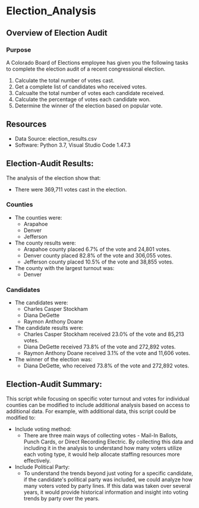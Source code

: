 # Election_Analysis

## Overview of Election Audit
### Purpose
A Colorado Board of Elections employee has given you the following tasks to complete the election audit of a recent congressional election.

1. Calculate the total number of votes cast.
2. Get a complete list of candidates who received votes.
3. Calcualte the total number of votes each candidate received.
4. Calculate the percentage of votes each candidate won.
5. Determine the winner of the election based on popular vote.

## Resources
- Data Source: election_results.csv
- Software: Python 3.7, Visual Studio Code 1.47.3

## Election-Audit Results:
The analysis of the election show that:
- There were 369,711 votes cast in the election.
### Counties
- The counties were:
  - Arapahoe
  - Denver
  - Jefferson
- The county results were:
  - Arapahoe county placed 6.7% of the vote and 24,801 votes.
  - Denver county placed 82.8% of the vote and 306,055 votes.
  - Jefferson county placed 10.5% of the vote and 38,855 votes.
- The county with the largest turnout was:
  - Denver
### Candidates
- The candidates were:
  - Charles Casper Stockham
  - Diana DeGette
  - Raymon Anthony Doane
- The candidate results were:
  - Charles Casper Stockham received 23.0% of the vote and 85,213 votes.
  - Diana DeGette received 73.8% of the vote and 272,892 votes.
  - Raymon Anthony Doane received 3.1% of the vote and 11,606 votes.
- The winner of the election was:
  - Diana DeGette, who received 73.8% of the vote and 272,892 votes.
  
 ## Election-Audit Summary:
This script while focusing on specific voter turnout and votes for individual counties can be modified to include additional analysis based on access to additional data.  For example, with additional data, this script could be modified to:
- Include voting method: 
    - There are three main ways of collecting votes - Mail-In Ballots, Punch Cards, or Direct Recording Electric.  By collecting this data and including it in the analysis to understand how many voters utilize each voting type, it would  help allocate staffing resources more effectively.
- Include Political Party:
   - To understand the trends beyond just voting for a specific candidate, if the candidate's political party was included, we could analyze how many voters voted by party lines.  If this data was taken over several years, it would provide historical information and insight into voting trends by party over the years.
  
